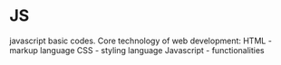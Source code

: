 # JS
javascript basic codes.
Core technology of web development:
HTML - markup language 
CSS - styling language
Javascript - functionalities
